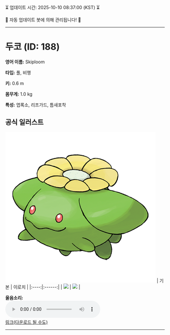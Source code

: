 
⏳ 업데이트 시간: 2025-10-10 08:37:00 (KST) ⏳

🤖 자동 업데이트 봇에 의해 관리됩니다! 🤖

---

# 두코 (ID: 188)
**영어 이름:** Skiploom

**타입:** 풀, 비행

**키:** 0.6 m

**몸무게:** 1.0 kg

**특성:** 엽록소, 리프가드, 틈새포착

## 공식 일러스트
![](https://raw.githubusercontent.com/PokeAPI/sprites/master/sprites/pokemon/other/official-artwork/188.png)
| 기본 | 이로치 |
|:----:|:------:|
| <img src="http://play.pokemonshowdown.com/sprites/ani/skiploom.gif" width="200"> | <img src="http://play.pokemonshowdown.com/sprites/ani-shiny/skiploom.gif" width="200"> |

**울음소리:**<br><audio controls src="https://raw.githubusercontent.com/PokeAPI/cries/main/cries/pokemon/latest/188.ogg"></audio><br> [링크(다운로드 될 수도)](https://raw.githubusercontent.com/PokeAPI/cries/main/cries/pokemon/latest/188.ogg)


---
